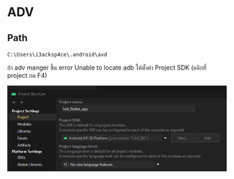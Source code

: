 # ADV

## Path

```text
C:\Users\i3acksp4ce\.android\avd
```

ถ้า adv manger ขึ้น error Unable to locate adb ให้ตั้งค่า Project SDK \(คลิกที่ project กด F4\)

![](.gitbook/assets/image.png)

